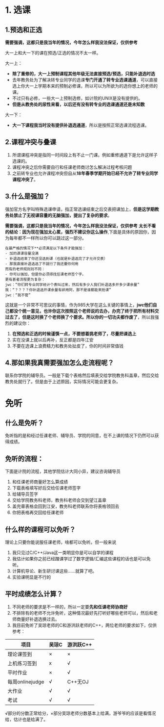 # 1. 选课
## 1.预选和正选

**需要强调，这都只是我当年的情况，今年怎么样我没法保证，仅供参考**

大一上和大一下的课在预选/正选的情况不太一样。

大一上：
- **除了重修的，大一上预制课程其他年级无法直接预选/预选，只能补退选时选**
- 去年教务处为了解决转专业同学的选课**专门开通了转专业选课通道**，可以直接选上你大一上学期本来的预制必修课，所以可以为所欲为的选你想上的老师的课。
- 不过只有必修，一些大一上预制选修，如计院的UNIX是没有提供的。
- **但是从教务处的尿性来看，以后还有没有转专业的选课通道还是未知数**

大一下：
- **大一下课程我当时没有提供补退选通道**，所以是按照正常选课流程选课。

## 2.课程冲突与叠课

1. 所谓课程冲突是指同一时间段上有不止一门课。例如重修通道下是允许这样子选课的。
2. 课程冲突之后你需要自行和任课老师商讨怎么解决过程考核问题
3. 之前转专业也允许课程冲突但自从**18年春季学期开始已经不允许了转专业同学课程冲突了**。

## 3.什么是强加？
强加官方名字叫特殊选课申请，指正常选课结束之后交表把课加上，**但是这学期教务处禁止了无视课容量的无脑强加，提出了复杂的要求**。

**需要强调，这都只是我当年的情况，今年怎么样我没法保证，仅供参考**
**太长不看的结论：因为现在强加太心累，强烈不建议你这么操作**,下面是具体的原因你，因为每年都不一样所以你可以跳过这一部分。

```
在最严格的情况下**必须满足以下条件才能强加：
- 加的课课容量没满
- 补退选结束了你还没选到课（也就是补退选完了才允许交表）
- 那我直接补退选选了不就行了我还要你何用
而有的老师规则则不同：
- 你可以强加，但是你必须得找任课老师签个字。
更有甚者流程更为复杂：
jwc：“你们转专业同学统计个表叫过来，然后有多少人我们补退选多开多少课余量”
我：“？？？？你补退选开课余量有卵用阿，那不是谁都能来抢课”
jwc：“我不管”
```
这就是一个非常不可思议的事情，作为985大学在这么关键的事情上，**jwc他们自己都没个统一意见，也许你这次按照这个老师说的去办，办完了终于把所有材料交过去了，但是这时换了个老师换了个要求。所以你的一切功夫都作废了**，所以我强烈的建议你：

1. **在预选和正选的时候谨慎一点，不要想着挑老师了，尽量把课选上**
2. 实在没课上就以后再补，反正都是四年江安
3. 不要在选课上浪费精力和教务处扯皮了，你的时间非常值钱

## 4.那如果我真需要强加怎么走流程呢？

联系你学院的辅导员。一般是下载个表格然后填表交给学院教务科盖章，然后交给教务处就行了。但是由于上述原因，实际情况可能会更复杂。


# 免听
## 什么是免听？
免听指的是和经过任课老师、辅导员、学院的同意，在不上课的情况下仍然可以获得成绩。

## 免听的流程：
下面是计院的流程，其他学院估计大同小异，建议咨询辅导员
1. 和任课老师商量好怎么算成绩
2. 下载表格填写好后交给任课老师签字
3. 给辅导员签字
4. 交给学院教务科老师，教务科老师会交到望江盖章
5. 盖完章表格会回到江安，教务科老师联系你将表格领回去
6. 你把表格再交回给任课老师

## 什么样的课程可以免听？
理论上只要你能说服任课老师，啥都可以免听。但一般来说
1. 我只见过C/C++/Java这一类明显你是可以自学的课程
2. 我估计如果你之前已经蹭课学过了数字逻辑/汇编这些课程的话也是可以免听。
3. 计算机导论、新生研讨课这些……就算了吧。
4. 实验课明显是不行的


## 平时成绩怎么计算？
1. 不同老师的要求是不一样的，所以一定要**先和任课老师协商好**
2. 不排除有的老师不允许免听，这种情况最好先打听好哪些老师可以，然后和老师商量好补退选换过去。
2. 我目前免听了吴琼老师的C和游洪跃老师的C++，两位老师的要求如下，仅供参考：

| 项目       | 吴琼C  |  游洪跃C++  |
| -------   | ----- |  ----  |
| 理论课签到     | ×     |   ×     |
| 上机练习签到   |   x   |   √   |
| 平时作业    |  ×    |  √ |
| 每周onlinejudge    |  √    |  C++无OJ |
| 大作业    |  √    | √  |
| 考试    |  √    | √  |

√部分的分数正常给分，×部分吴琼老师分数基本上给满，游爷爷的应该是看情况给，估计也是给满了。